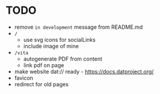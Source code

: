 TODO
====
+ remove `in development` message from README.md
+ `/`
  + use svg icons for socialLinks
  + include image of mine
+ `/vita`
  + autogenerate PDF from content
  + link pdf on page
+ make website dat:// ready - https://docs.datproject.org/
+ favicon
+ redirect for old pages
